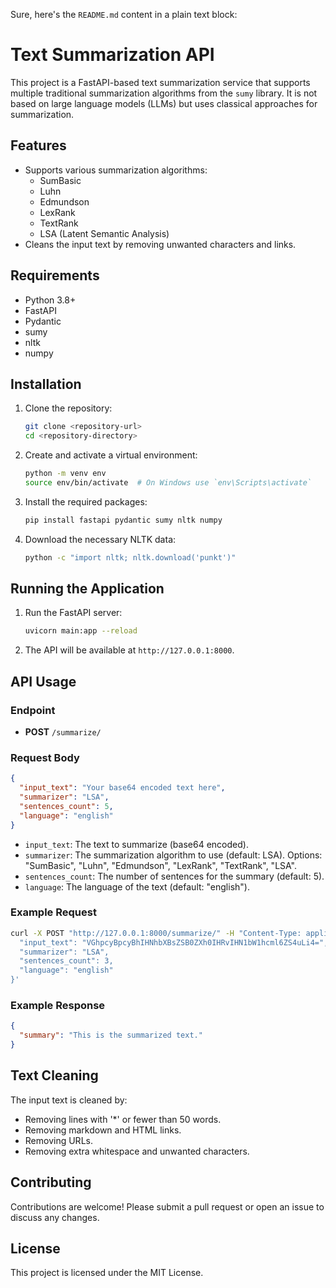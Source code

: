 Sure, here's the `README.md` content in a plain text block:

# Text Summarization API

This project is a FastAPI-based text summarization service that supports multiple traditional summarization algorithms from the `sumy` library. It is not based on large language models (LLMs) but uses classical approaches for summarization.

## Features

- Supports various summarization algorithms:
  - SumBasic
  - Luhn
  - Edmundson
  - LexRank
  - TextRank
  - LSA (Latent Semantic Analysis)
- Cleans the input text by removing unwanted characters and links.

## Requirements

- Python 3.8+
- FastAPI
- Pydantic
- sumy
- nltk
- numpy

## Installation

1. Clone the repository:
    ```sh
    git clone <repository-url>
    cd <repository-directory>
    ```

2. Create and activate a virtual environment:
    ```sh
    python -m venv env
    source env/bin/activate  # On Windows use `env\Scripts\activate`
    ```

3. Install the required packages:
    ```sh
    pip install fastapi pydantic sumy nltk numpy
    ```

4. Download the necessary NLTK data:
    ```sh
    python -c "import nltk; nltk.download('punkt')"
    ```

## Running the Application

1. Run the FastAPI server:
    ```sh
    uvicorn main:app --reload
    ```

2. The API will be available at `http://127.0.0.1:8000`.

## API Usage

### Endpoint

- **POST** `/summarize/`

### Request Body

```json
{
  "input_text": "Your base64 encoded text here",
  "summarizer": "LSA",
  "sentences_count": 5,
  "language": "english"
}
```

- `input_text`: The text to summarize (base64 encoded).
- `summarizer`: The summarization algorithm to use (default: LSA). Options: "SumBasic", "Luhn", "Edmundson", "LexRank", "TextRank", "LSA".
- `sentences_count`: The number of sentences for the summary (default: 5).
- `language`: The language of the text (default: "english").

### Example Request

```sh
curl -X POST "http://127.0.0.1:8000/summarize/" -H "Content-Type: application/json" -d '{
  "input_text": "VGhpcyBpcyBhIHNhbXBsZSB0ZXh0IHRvIHN1bW1hcml6ZS4uLi4=",  # Base64 encoded text
  "summarizer": "LSA",
  "sentences_count": 3,
  "language": "english"
}'
```

### Example Response

```json
{
  "summary": "This is the summarized text."
}
```

## Text Cleaning

The input text is cleaned by:
- Removing lines with '*' or fewer than 50 words.
- Removing markdown and HTML links.
- Removing URLs.
- Removing extra whitespace and unwanted characters.

## Contributing

Contributions are welcome! Please submit a pull request or open an issue to discuss any changes.

## License

This project is licensed under the MIT License.
```

